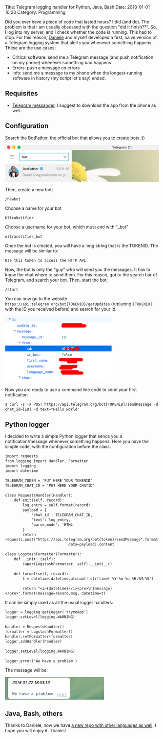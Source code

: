 Title: Telegram logging handler for Python, Java, Bash
Date: 2018-01-01 10:20
Category: Programming

Did you ever have a piece of code that lasted hours? I did (and do). The problem is that I am usually obsessed with the question "did it finish??". So, I log into my server, and I check whether the code is running. This had to stop. For this reason, [Daniele]() and myself developed a first, naive version of a Telegram logging system that alerts you whenever something happens. These are the use cases:

* Critical software: send me a Telegram message (and push notification on my phone) whenever something bad happens
* Errors: push a message on errors
* Info: send me a message to my phone when the longest-running software in history (my script let's say) ended.

## Requisites

* [Telegram messanger](https://telegram.org/). I suggest to download the app from the phone as well.

## Configuration

Search the BotFather, the official bot that allows you to create bots :))

![Telegram BotFather](/images/telegram_notificator2.jpg)

Then, create a new bot:

    /newbot

Choose a name for your bot

    UltraNotifier

Choose a username for your bot, which must end with "_bot"

    ultranotifier_bot

Once the bot is created, you will have a long string that is the TOKENID. The message will be similar to:

    Use this token to access the HTTP API:

Now, the bot is only the "guy" who will send you the messages. It has to know the chat where to send them. For this reason, got to the search bar of Telegram, and search your bot. Then, start the bot:

    /start

You can now go to the website `https://api.telegram.org/bot[TOKENID]/getUpdates` (replacing `[TOKENID]` with the ID you received before) and search for your id.

![Telegram chat id](/images/telegram_notificator3.png)

Now you are ready to use a command line code to send your first notification

    $ curl -s -X POST https://api.telegram.org/bot[TOKENID]/sendMessage -d chat_id=[ID] -d text="Hello world"

## Python logger

I decided to write a simple Python logger that sends you a notification/message whenever something happens. Here you have the simple code, with the configuration before the class.


    import requests
    from logging import Handler, Formatter
    import logging
    import datetime
     
    TELEGRAM_TOKEN = 'PUT HERE YOUR TOKENID'
    TELEGRAM_CHAT_ID = 'PUT HERE YOUR CHATID'

    class RequestsHandler(Handler):
    	def emit(self, record):
    		log_entry = self.format(record)
    		payload = {
    			'chat_id': TELEGRAM_CHAT_ID,
    			'text': log_entry,
    			'parse_mode': 'HTML'
    		}
    		return requests.post("https://api.telegram.org/bot{token}/sendMessage".format(token=TELEGRAM_TOKEN),
    							 data=payload).content
     
    class LogstashFormatter(Formatter):
    	def __init__(self):
    		super(LogstashFormatter, self).__init__()
        
    	def format(self, record):
    		t = datetime.datetime.utcnow().strftime('%Y-%m-%d %H:%M:%S')
        
    		return "<i>{datetime}</i><pre>\n{message}</pre>".format(message=record.msg, datetime=t)

It can be simply used as all the usual logger handlers:

	logger = logging.getLogger('trymeApp')
	logger.setLevel(logging.WARNING)
     
	handler = RequestsHandler()
	formatter = LogstashFormatter()
	handler.setFormatter(formatter)
	logger.addHandler(handler)
     
	logger.setLevel(logging.WARNING)
     
	logger.error('We have a problem')

The message will be:

![Telegram error notification](/images/telegram_notificator1.png)

## Java, Bash, others

Thanks to Daniele, now we have [a new repo with other languages as well](https://github.com/forons/telegram-log). I hope you will enjoy it. Thanks!








